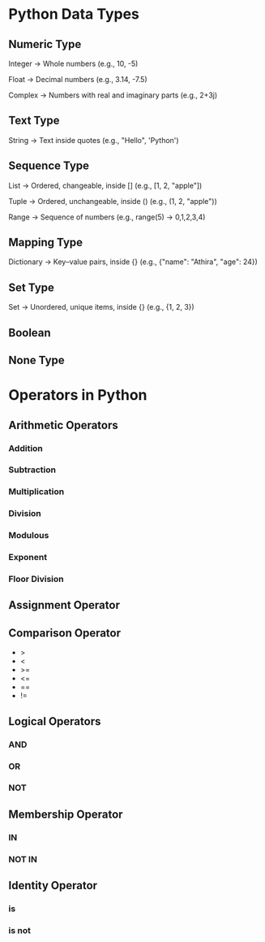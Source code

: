 # Python Data Types

## Numeric Type

Integer → Whole numbers (e.g., 10, -5)

Float → Decimal numbers (e.g., 3.14, -7.5)

Complex → Numbers with real and imaginary parts (e.g., 2+3j)

## Text Type

String → Text inside quotes (e.g., "Hello", 'Python')

## Sequence Type

List → Ordered, changeable, inside [] (e.g., [1, 2, "apple"])

Tuple → Ordered, unchangeable, inside () (e.g., (1, 2, "apple"))

Range → Sequence of numbers (e.g., range(5) → 0,1,2,3,4)

## Mapping Type

Dictionary → Key–value pairs, inside {} (e.g., {"name": "Athira", "age": 24})

## Set Type

Set → Unordered, unique items, inside {} (e.g., {1, 2, 3})

## Boolean

## None Type

# Operators in Python

## Arithmetic Operators
### Addition
### Subtraction
### Multiplication
### Division
### Modulous
### Exponent
### Floor Division

## Assignment Operator

## Comparison Operator
- \>
- <
- \>=
- <=
- ==
- !=

## Logical Operators

### AND
### OR
### NOT


## Membership Operator
### IN
### NOT IN

## Identity Operator
### is
### is not
